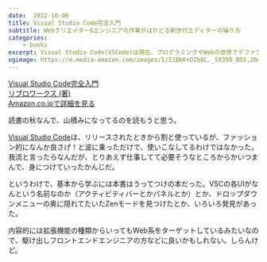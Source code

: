 ```yaml
---
date:  2022-10-06
title: Visual Studio Code完全入門
subtitle: Webクリエイター&エンジニアの作業がはかどる新世代エディターの操り方
categories: 
    - books
excerpt: Visual Studio Code(VSCode)は現在、プログラミングやWebの世界でデファクトスタンダートとなっているオープンソースのテキスト(コード)エディタです。
ogimage: https://m.media-amazon.com/images/I/51BkK+DIb8L._SX350_BO1,204,203,200_.jpg
---
```


<div class="__media"><a href="https://www.amazon.co.jp/dp/4295013455/?tag=warikiru-22" target="_blank">
<img src="https://m.media-amazon.com/images/I/51BkK+DIb8L._SX350_BO1,204,203,200_.jpg" alt="" class="__media__image">
<div class="__media__body">
    <div>Visual Studio Code完全入門</div>
    <div class="__media__text">リブロワークス (著)</div>
    <div>Amazon.co.jpで詳細を見る</div>
</div>
</a></div>

読書の秋なんで、山積みになってるのを読もうと思う。

[Visual Studio Code](https://vscode.dev/)は、リリースされたときから割と使っているが、ファッション的になんか良さげ！と波に乗っただけで、使いこなしてるわけではなかった。我流と言ったらなんだが、とりあえず仕事してて必要そうなところからかいつまんで、身につけていったかんじだ。

というわけで、基本から学ぶには本書はうってつけの本だった。VSCの各UIがなんという名前なのか（アクティビティバーとかパネルとか）とか、ドロップダウンメニューの奥に隠れてたいたZenモードを見つけたとか、いろいろ発見があった。

内容的には拡張機能の種類からいってもWeb系をターゲットしているみたいなので、駆け出しフロントエンドエンジニアの方などに良いかもしれない。しらんけど。